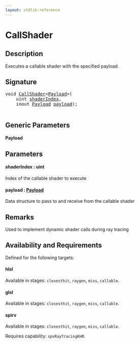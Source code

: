 ```yaml
---
layout: stdlib-reference
---
```


# CallShader

## Description

Executes a callable shader with the specified payload.



## Signature 

<pre>
<span class="code_keyword">void</span> <a href="callshader-04">CallShader</a>&lt;<a href="callshader-04#typeparam-Payload" class="code_type">Payload</a>&gt;(
    <span class="code_keyword">uint</span> <a href="callshader-04#decl-shaderIndex" class="code_param">shaderIndex</a>,
    <span class="code_keyword">inout</span> <a href="callshader-04#typeparam-Payload" class="code_type">Payload</a> <a href="callshader-04#decl-payload" class="code_param">payload</a>);

</pre>

## Generic Parameters

####  <a id="typeparam-Payload"></a>Payload

## Parameters

####  <a id="decl-shaderIndex"></a>shaderIndex  : uint
Index of the callable shader to execute

####  <a id="decl-payload"></a>payload  : [Payload](callshader-04#typeparam-Payload)
Data structure to pass to and receive from the callable shader


## Remarks
Used to implement dynamic shader calls during ray tracing


## Availability and Requirements

Defined for the following targets:

#### hlsl
Available in stages: `closesthit`, `raygen`, `miss`, `callable`.

#### glsl
Available in stages: `closesthit`, `raygen`, `miss`, `callable`.

#### spirv
Available in stages: `closesthit`, `raygen`, `miss`, `callable`.

Requires capability: `spvRayTracingKHR`.


